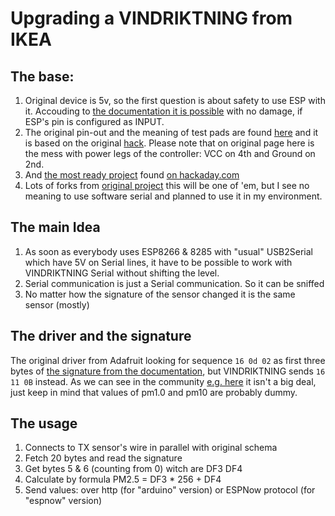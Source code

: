 # Upgrading a VINDRIKTNING from IKEA

## The base:

1. Original device is 5v, so the first question is about safety to use ESP with it. Accouding to [the documentation it is possible](https://ba0sh1.com/2016/08/03/is-esp8266-io-really-5v-tolerant/) with no damage, if ESP's pin is configured as INPUT.
2. The original pin-out and the meaning of test pads are found [here](https://revspace.nl/VINDRIKTNING) and it is based on the original [hack](https://threadreaderapp.com/thread/1415291684569632768.html). Please note that on original page here is the mess with power legs of the controller: VCC on 4th and Ground on 2nd.
3. And [the most ready project](https://hackaday.io/project/181195-ikea-vindriktning-pcb) found [on hackaday.com](https://hackaday.com/2021/08/13/hacked-ikea-air-quality-sensor-gets-custom-pcb/)
4. Lots of forks from [original project](https://github.com/Hypfer/esp8266-vindriktning-particle-sensor) this will be one of 'em, but I see no meaning to use software serial and planned to use it in my environment.

## The main Idea

1. As soon as everybody uses ESP8266 & 8285 with "usual" USB2Serial which have 5V on Serial lines, it have to be possible to work with VINDRIKTNING Serial without shifting the level. 
2. Serial communication is just a Serial communication. So it can be sniffed
3. No matter how the signature of the sensor changed it is the same sensor (mostly)

## The driver and the signature

The original driver from Adafruit looking for sequence ```16 0d 02``` as first three bytes of [the signature from the documentation](https://en.gassensor.com.cn/Product_files/Specifications/LED%20Particle%20Sensor%20PM1006K%20Specification.pdf), but VINDRIKTNING sends ```16 11 0B``` instead. As we can see in the community [e.g. here](https://issueexplorer.com/issue/arendst/Tasmota/13012) it isn't a big deal, just keep in mind that values of pm1.0 and pm10 are probably dummy.

## The usage

1. Connects to TX sensor's wire in parallel with original schema
2. Fetch 20 bytes and read the signature
3. Get bytes 5 & 6 (counting from 0) witch are DF3 DF4
4. Calculate by formula PM2.5 = DF3 * 256 + DF4
5. Send values: over http (for "arduino" version) or ESPNow protocol (for "espnow" version)
